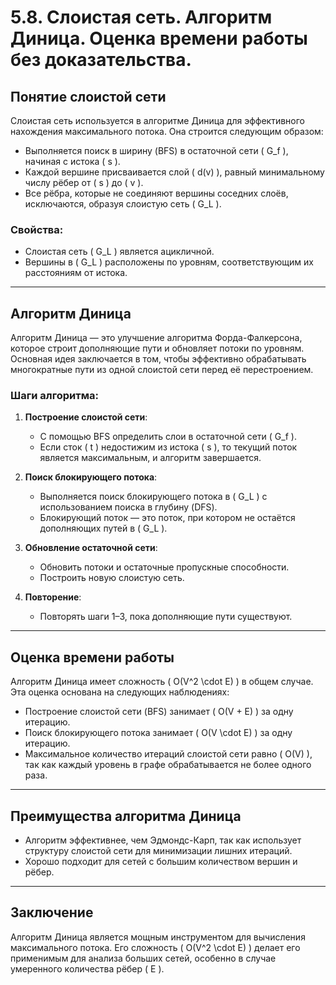 # 5.8. Слоистая сеть. Алгоритм Диница. Оценка времени работы без доказательства.

## Понятие слоистой сети

Слоистая сеть используется в алгоритме Диница для эффективного нахождения максимального потока. Она строится следующим образом:

- Выполняется поиск в ширину (BFS) в остаточной сети \( G_f \), начиная с истока \( s \).
- Каждой вершине присваивается слой \( d(v) \), равный минимальному числу рёбер от \( s \) до \( v \).
- Все рёбра, которые не соединяют вершины соседних слоёв, исключаются, образуя слоистую сеть \( G_L \).

### Свойства:
- Слоистая сеть \( G_L \) является ацикличной.
- Вершины в \( G_L \) расположены по уровням, соответствующим их расстояниям от истока.

---

## Алгоритм Диница

Алгоритм Диница — это улучшение алгоритма Форда-Фалкерсона, которое строит дополняющие пути и обновляет потоки по уровням. Основная идея заключается в том, чтобы эффективно обрабатывать многократные пути из одной слоистой сети перед её перестроением.

### Шаги алгоритма:

1. **Построение слоистой сети**:
   - С помощью BFS определить слои в остаточной сети \( G_f \).
   - Если сток \( t \) недостижим из истока \( s \), то текущий поток является максимальным, и алгоритм завершается.

2. **Поиск блокирующего потока**:
   - Выполняется поиск блокирующего потока в \( G_L \) с использованием поиска в глубину (DFS).
   - Блокирующий поток — это поток, при котором не остаётся дополняющих путей в \( G_L \).

3. **Обновление остаточной сети**:
   - Обновить потоки и остаточные пропускные способности.
   - Построить новую слоистую сеть.

4. **Повторение**:
   - Повторять шаги 1–3, пока дополняющие пути существуют.

---

## Оценка времени работы

Алгоритм Диница имеет сложность \( O(V^2 \cdot E) \) в общем случае. Эта оценка основана на следующих наблюдениях:

- Построение слоистой сети (BFS) занимает \( O(V + E) \) за одну итерацию.
- Поиск блокирующего потока занимает \( O(V \cdot E) \) за одну итерацию.
- Максимальное количество итераций слоистой сети равно \( O(V) \), так как каждый уровень в графе обрабатывается не более одного раза.

---

## Преимущества алгоритма Диница

- Алгоритм эффективнее, чем Эдмондс-Карп, так как использует структуру слоистой сети для минимизации лишних итераций.
- Хорошо подходит для сетей с большим количеством вершин и рёбер.

---

## Заключение

Алгоритм Диница является мощным инструментом для вычисления максимального потока. Его сложность \( O(V^2 \cdot E) \) делает его применимым для анализа больших сетей, особенно в случае умеренного количества рёбер \( E \).
